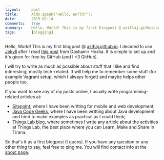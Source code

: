 ```yaml
---
layout:     post
title:      Aldo.speak("Hello, World!");
date:       2015-02-14
comments:   true
summary:    Hello, World! This is my first blogpost @ aziflaj.github.io. I decided to use Jekyll since it's simple to set up and it's given for free by GitHub (and I <3 GitHub).
tags:       [blogging]
---
```


<p>
Hello, World! This is my first blogpost @ <a href="http://aziflaj.github.io/">aziflaj.github.io</a>. I decided to use <a href="http://jekyllrb.com/">Jekyll</a> after I read <a href="http://goo.gl/2TY3e5" target="_blank">this post</a> from Dashamir Hoxha. It is simple to set up and it's given for free by GitHub (and I <3 GitHub).
</p>

<p>
I will try to write as much as possible about stuff that I like and find interesting, mostly tech-related. It will help me to remember some stuff (for example Vagrant setup, which I always forget) and maybe helps other people too.
</p>

<p>
If you want to see any of my posts online, I usually write programming-related articles at:

<ul>
<li> <a href="http://www.sitepoint.com/author/aldoziflaj" target="_blank">Sitepoint</a>, where I have been writting for mobile and web development; </li>
<li> <a href="http://examples.javacodegeeks.com/author/aldo-ziflaj/" target="_blank">Java Code Geeks</a>, where I have been writting about Java development and tried to make examples as practical as I could think; </li>
<li> <a href="http://www.thingslab.cc/blog/" target="_blank">Things Lab blog</a>, where sometimes I write any article about the activities at Things Lab, the best place where you can Learn, Make and Share in Tirana.</li>
</ul>
</p>

<p>
So that's it as a first blogpost (I guess). If you have any question or any other thing to say, feel free to ping me. You will find contact info at the <a href="http://aziflaj.github.io/about/">about page</a>.
</p>
